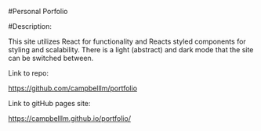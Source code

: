 #Personal Porfolio

#Description:

This site utilizes React for functionality and Reacts styled components for styling and scalability. There is a light  (abstract) and dark mode that the site can be switched between. 

Link to repo:

https://github.com/campbelllm/portfolio

Link to gitHub pages site:

https://campbelllm.github.io/portfolio/



